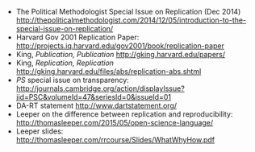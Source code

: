 - The Political Methodologist Special Issue on Replication (Dec 2014) http://thepoliticalmethodologist.com/2014/12/05/introduction-to-the-special-issue-on-replication/
- Harvard Gov 2001 Replication Paper: http://projects.iq.harvard.edu/gov2001/book/replication-paper
- King, *Publication, Publication* http://gking.harvard.edu/papers/
- King, *Replication, Replication* http://gking.harvard.edu/files/abs/replication-abs.shtml
- *PS* special issue on transparency: http://journals.cambridge.org/action/displayIssue?jid=PSC&volumeId=47&seriesId=0&issueId=01
- DA-RT statement http://www.dartstatement.org/
- Leeper on the difference between replication and reproducibility: http://thomasleeper.com/2015/05/open-science-language/ 
- Leeper slides: http://thomasleeper.com/rrcourse/Slides/WhatWhyHow.pdf
